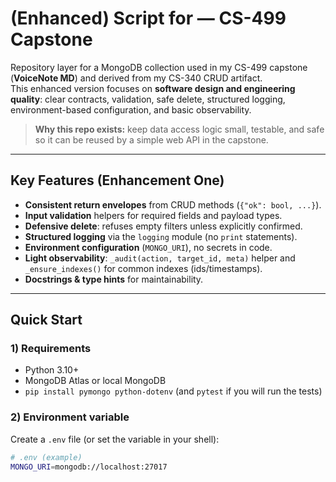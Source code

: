 #  (Enhanced) Script for — CS-499 Capstone

Repository layer for a MongoDB collection used in my CS-499 capstone (**VoiceNote MD**) and derived from my CS-340 CRUD artifact.  
This enhanced version focuses on **software design and engineering quality**: clear contracts, validation, safe delete, structured logging, environment-based configuration, and basic observability.

> **Why this repo exists:** keep data access logic small, testable, and safe so it can be reused by a simple web API in the capstone.

---

## Key Features (Enhancement One)

- **Consistent return envelopes** from CRUD methods (`{"ok": bool, ...}`).
- **Input validation** helpers for required fields and payload types.
- **Defensive delete**: refuses empty filters unless explicitly confirmed.
- **Structured logging** via the `logging` module (no `print` statements).
- **Environment configuration** (`MONGO_URI`), no secrets in code.
- **Light observability**: `_audit(action, target_id, meta)` helper and `_ensure_indexes()` for common indexes (ids/timestamps).
- **Docstrings & type hints** for maintainability.

---

## Quick Start

### 1) Requirements
- Python 3.10+  
- MongoDB Atlas or local MongoDB  
- `pip install pymongo python-dotenv` (and `pytest` if you will run the tests)

### 2) Environment variable
Create a `.env` file (or set the variable in your shell):

```bash
# .env (example)
MONGO_URI=mongodb://localhost:27017
